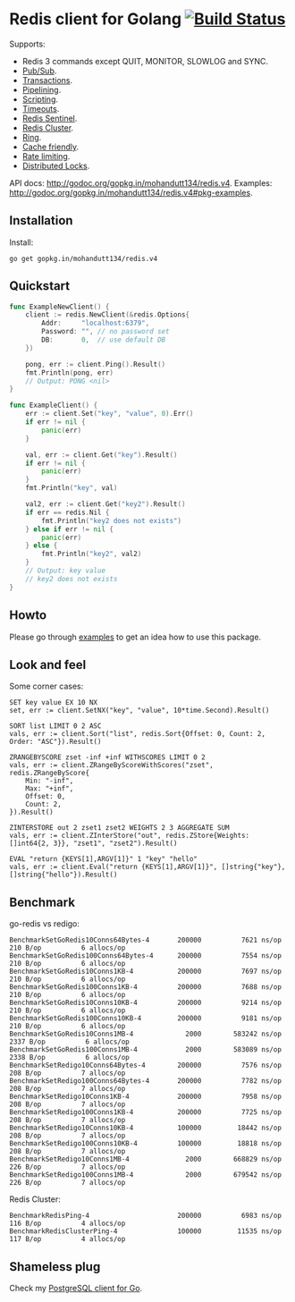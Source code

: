 # Redis client for Golang [![Build Status](https://travis-ci.org/go-redis/redis.png?branch=master)](https://travis-ci.org/go-redis/redis)

Supports:

- Redis 3 commands except QUIT, MONITOR, SLOWLOG and SYNC.
- [Pub/Sub](http://godoc.org/gopkg.in/mohandutt134/redis.v4#PubSub).
- [Transactions](http://godoc.org/gopkg.in/mohandutt134/redis.v4#Multi).
- [Pipelining](http://godoc.org/gopkg.in/mohandutt134/redis.v4#Client.Pipeline).
- [Scripting](http://godoc.org/gopkg.in/mohandutt134/redis.v4#Script).
- [Timeouts](http://godoc.org/gopkg.in/mohandutt134/redis.v4#Options).
- [Redis Sentinel](http://godoc.org/gopkg.in/mohandutt134/redis.v4#NewFailoverClient).
- [Redis Cluster](http://godoc.org/gopkg.in/mohandutt134/redis.v4#NewClusterClient).
- [Ring](http://godoc.org/gopkg.in/mohandutt134/redis.v4#NewRing).
- [Cache friendly](https://github.com/go-redis/cache).
- [Rate limiting](https://github.com/go-redis/rate).
- [Distributed Locks](https://github.com/bsm/redis-lock).

API docs: http://godoc.org/gopkg.in/mohandutt134/redis.v4.
Examples: http://godoc.org/gopkg.in/mohandutt134/redis.v4#pkg-examples.

## Installation

Install:

    go get gopkg.in/mohandutt134/redis.v4

## Quickstart

```go
func ExampleNewClient() {
    client := redis.NewClient(&redis.Options{
        Addr:     "localhost:6379",
        Password: "", // no password set
        DB:       0,  // use default DB
    })

    pong, err := client.Ping().Result()
    fmt.Println(pong, err)
    // Output: PONG <nil>
}

func ExampleClient() {
    err := client.Set("key", "value", 0).Err()
    if err != nil {
        panic(err)
    }

    val, err := client.Get("key").Result()
    if err != nil {
        panic(err)
    }
    fmt.Println("key", val)

    val2, err := client.Get("key2").Result()
    if err == redis.Nil {
        fmt.Println("key2 does not exists")
    } else if err != nil {
        panic(err)
    } else {
        fmt.Println("key2", val2)
    }
    // Output: key value
    // key2 does not exists
}
```

## Howto

Please go through [examples](http://godoc.org/gopkg.in/mohandutt134/redis.v4#pkg-examples) to get an idea how to use this package.

## Look and feel

Some corner cases:

    SET key value EX 10 NX
    set, err := client.SetNX("key", "value", 10*time.Second).Result()

    SORT list LIMIT 0 2 ASC
    vals, err := client.Sort("list", redis.Sort{Offset: 0, Count: 2, Order: "ASC"}).Result()

    ZRANGEBYSCORE zset -inf +inf WITHSCORES LIMIT 0 2
    vals, err := client.ZRangeByScoreWithScores("zset", redis.ZRangeByScore{
        Min: "-inf",
        Max: "+inf",
        Offset: 0,
        Count: 2,
    }).Result()

    ZINTERSTORE out 2 zset1 zset2 WEIGHTS 2 3 AGGREGATE SUM
    vals, err := client.ZInterStore("out", redis.ZStore{Weights: []int64{2, 3}}, "zset1", "zset2").Result()

    EVAL "return {KEYS[1],ARGV[1]}" 1 "key" "hello"
    vals, err := client.Eval("return {KEYS[1],ARGV[1]}", []string{"key"}, []string{"hello"}).Result()

## Benchmark

go-redis vs redigo:

```
BenchmarkSetGoRedis10Conns64Bytes-4       200000          7621 ns/op         210 B/op          6 allocs/op
BenchmarkSetGoRedis100Conns64Bytes-4      200000          7554 ns/op         210 B/op          6 allocs/op
BenchmarkSetGoRedis10Conns1KB-4           200000          7697 ns/op         210 B/op          6 allocs/op
BenchmarkSetGoRedis100Conns1KB-4          200000          7688 ns/op         210 B/op          6 allocs/op
BenchmarkSetGoRedis10Conns10KB-4          200000          9214 ns/op         210 B/op          6 allocs/op
BenchmarkSetGoRedis100Conns10KB-4         200000          9181 ns/op         210 B/op          6 allocs/op
BenchmarkSetGoRedis10Conns1MB-4             2000        583242 ns/op        2337 B/op          6 allocs/op
BenchmarkSetGoRedis100Conns1MB-4            2000        583089 ns/op        2338 B/op          6 allocs/op
BenchmarkSetRedigo10Conns64Bytes-4        200000          7576 ns/op         208 B/op          7 allocs/op
BenchmarkSetRedigo100Conns64Bytes-4       200000          7782 ns/op         208 B/op          7 allocs/op
BenchmarkSetRedigo10Conns1KB-4            200000          7958 ns/op         208 B/op          7 allocs/op
BenchmarkSetRedigo100Conns1KB-4           200000          7725 ns/op         208 B/op          7 allocs/op
BenchmarkSetRedigo10Conns10KB-4           100000         18442 ns/op         208 B/op          7 allocs/op
BenchmarkSetRedigo100Conns10KB-4          100000         18818 ns/op         208 B/op          7 allocs/op
BenchmarkSetRedigo10Conns1MB-4              2000        668829 ns/op         226 B/op          7 allocs/op
BenchmarkSetRedigo100Conns1MB-4             2000        679542 ns/op         226 B/op          7 allocs/op
```

Redis Cluster:

```
BenchmarkRedisPing-4                      200000          6983 ns/op         116 B/op          4 allocs/op
BenchmarkRedisClusterPing-4               100000         11535 ns/op         117 B/op          4 allocs/op
```

## Shameless plug

Check my [PostgreSQL client for Go](https://github.com/go-pg/pg).
